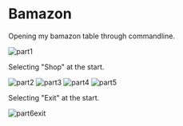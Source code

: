 # Bamazon
Opening my bamazon table through commandline. 

![part1](https://user-images.githubusercontent.com/24661857/29010044-1dccd80e-7aee-11e7-8c30-94d0d93bd93f.PNG)

Selecting "Shop" at the start.

![part2](https://user-images.githubusercontent.com/24661857/29010047-1f3a1f76-7aee-11e7-9d27-b71d6037f316.PNG)
![part3](https://user-images.githubusercontent.com/24661857/29010050-20954b84-7aee-11e7-85d9-8b596780b6c3.PNG)
![part4](https://user-images.githubusercontent.com/24661857/29010051-21ef149c-7aee-11e7-954b-1954b9218a22.PNG)
![part5](https://user-images.githubusercontent.com/24661857/29010055-2369d10e-7aee-11e7-8285-79152fae1873.PNG)

Selecting "Exit" at the start.

![part6exit](https://user-images.githubusercontent.com/24661857/29010056-252e5186-7aee-11e7-835a-f1babecd0cb4.PNG)
